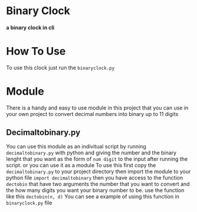 # Binary Clock
#### a binary clock in cli

# How To Use
To use this clock just run the ```binaryclock.py```

# Module
There is a handy and easy to use module in this project that you can use in your own project to convert decimal numbers into binary up to 11 digits

## Decimaltobinary.py
You can use this module as an indivitual script by running `decimaltobinary.py` with python and giving the number and the binary lenght that you want as the form of `num digit` to the input after running the script. or you can use it as a module
To use this first copy the `decimaltobinary.py` to your project directory then import the module to your python file `import decimaltobinary` then you have access to the function `dectobin` that have two arguments the number that you want to convert and the how many digits you want your binary number to be. use the function like this `dectobin(n, d)`
You can see a example of using this function in `binaryclock.py` file

